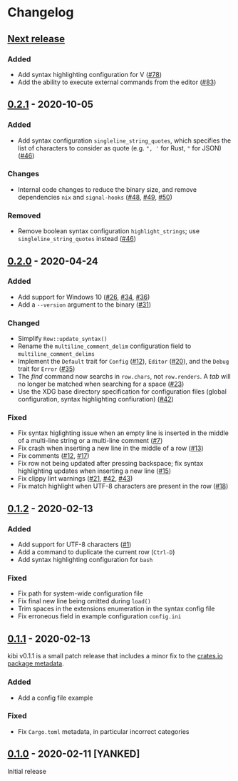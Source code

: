 # Changelog

## [Next release]

### Added
- Add syntax highlighting configuration for V ([#78](https://github.com/ilai-deutel/kibi/pull/78))
- Add the ability to execute external commands from the editor ([#83](https://github.com/ilai-deutel/kibi/pull/83))

## [0.2.1] - 2020-10-05

### Added

- Add syntax configuration `singleline_string_quotes`, which specifies the list
  of characters to consider as quote (e.g. `", '` for Rust, `"` for JSON) ([#46](https://github.com/ilai-deutel/kibi/pull/46))

### Changes

- Internal code changes to reduce the binary size, and remove dependencies `nix`
  and `signal-hooks` ([#48](https://github.com/ilai-deutel/kibi/pull/48),
  [#49](https://github.com/ilai-deutel/kibi/pull/49), [#50](https://github.com/ilai-deutel/kibi/pull/50))

### Removed

- Remove boolean syntax configuration `highlight_strings`; use
  `singleline_string_quotes` instead ([#46](https://github.com/ilai-deutel/kibi/pull/46))

## [0.2.0] - 2020-04-24

### Added

- Add support for Windows 10
  ([#26](https://github.com/ilai-deutel/kibi/issues/26),
  [#34](https://github.com/ilai-deutel/kibi/issues/34), [#36](https://github.com/ilai-deutel/kibi/issues/36))
- Add a `--version` argument to the binary ([#31](https://github.com/ilai-deutel/kibi/pull/31))

### Changed

- Simplify `Row::update_syntax()`
- Rename the `multiline_comment_delim` configuration field to `multiline_comment_delims`
- Implement the `Default` trait for `Config`
  ([#12](https://github.com/ilai-deutel/kibi/issues/12)), `Editor`
  ([#20](https://github.com/ilai-deutel/kibi/issues/20)), and the `Debug` trait
  for `Error` ([#35](https://github.com/ilai-deutel/kibi/issues/35))
- The _find_ command now searchs in `row.chars`, not `row.renders`. A _tab_ will
  no longer be matched when searching for a space
  ([#23](https://github.com/ilai-deutel/kibi/issues/23))
- Use the XDG base directory specification for configuration files
  (global configuration, syntax highlighting confiuration) ([#42](https://github.com/ilai-deutel/kibi/issues/42))

### Fixed

- Fix syntax higlighting issue when an empty line is inserted in the middle of a
  multi-line string or a multi-line comment ([#7](https://github.com/ilai-deutel/kibi/issues/7))
- Fix crash when inserting a new line in the middle of a row ([#13](https://github.com/ilai-deutel/kibi/issues/13))
- Fix comments ([#12](https://github.com/ilai-deutel/kibi/issues/12), [#17](https://github.com/ilai-deutel/kibi/issues/17))
- Fix row not being updated after pressing backspace; fix syntax highlighting
  updates when inserting a new line ([#15](https://github.com/ilai-deutel/kibi/issues/15))
- Fix clippy lint warnings
  ([#21](https://github.com/ilai-deutel/kibi/issues/21),
  [#42](https://github.com/ilai-deutel/kibi/issues/42), [#43](https://github.com/ilai-deutel/kibi/issues/43))
- Fix match highlight when UTF-8 characters are present in the row ([#18](https://github.com/ilai-deutel/kibi/issues/18))

## [0.1.2] - 2020-02-13

### Added

- Add support for UTF-8 characters ([#1](https://github.com/ilai-deutel/kibi/issues/1))
- Add a command to duplicate the current row (`Ctrl-D`)
- Add syntax highlighting configuration for `bash`

### Fixed

- Fix path for system-wide configuration file
- Fix final new line being omitted during `load()`
- Trim spaces in the extensions enumeration in the syntax config file
- Fix erroneous field in example configuration `config.ini`

## [0.1.1] - 2020-02-13

kibi v0.1.1 is a small patch release that includes a minor fix to the
[crates.io package metadata](https://crates.io/crates/kibi).

### Added

- Add a config file example

### Fixed

- Fix `Cargo.toml` metadata, in particular incorrect categories

## [0.1.0] - 2020-02-11 [YANKED]

Initial release

[Next release]: https://github.com/ilai-deutel/kibi/compare/v0.2.1...HEAD
[0.2.1]: https://github.com/ilai-deutel/kibi/releases/tag/v0.2.1
[0.2.0]: https://github.com/ilai-deutel/kibi/releases/tag/v0.2.0
[0.1.2]: https://github.com/ilai-deutel/kibi/releases/tag/v0.1.2
[0.1.1]: https://github.com/ilai-deutel/kibi/releases/tag/v0.1.1
[0.1.0]: https://github.com/ilai-deutel/kibi/releases/tag/v0.1.0
